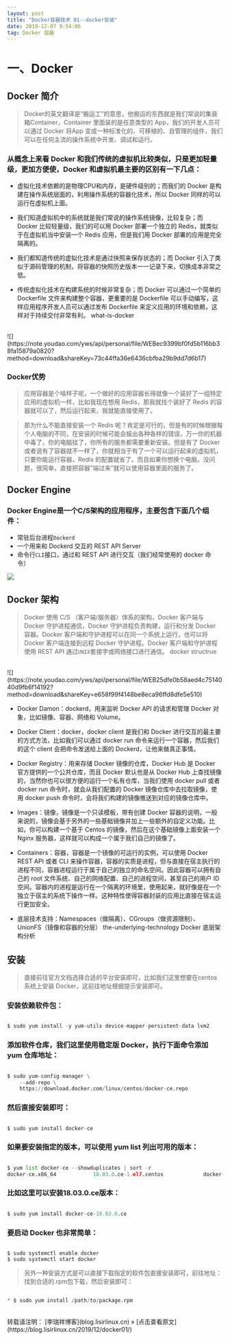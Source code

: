 ```yaml
---
layout: post
title: "Docker容器技术 01--docker安装"
date: 2019-12-07 9:54:06
tag: Docker 容器
---
```


# 一、Docker

## Docker 简介

>Docker的英文翻译是“搬运工”的意思，他搬运的东西就是我们常说的集装箱Container，Container 里面装的是任意类型的 App，我们的开发人员可以通过 Docker 将App 变成一种标准化的、可移植的、自管理的组件，我们可以在任何主流的操作系统中开发、调试和运行。

### 从概念上来看 Docker 和我们传统的虚拟机比较类似，只是更加轻量级，更加方便使，Docker 和虚拟机最主要的区别有一下几点：

* 虚拟化技术依赖的是物理CPU和内存，是硬件级别的；而我们的 Docker 是构建在操作系统层面的，利用操作系统的容器化技术，所以 Docker 同样的可以运行在虚拟机上面。

* 我们知道虚拟机中的系统就是我们常说的操作系统镜像，比较复杂；而 Docker 比较轻量级，我们的可以用 Docker 部署一个独立的 Redis，就类似于在虚拟机当中安装一个 Redis 应用，但是我们用 Docker 部署的应用是完全隔离的。

* 我们都知道传统的虚拟化技术是通过快照来保存状态的；而 Docker 引入了类似于源码管理的机制，将容器的快照历史版本一一记录下来，切换成本非常之低。

* 传统虚拟化技术在构建系统的时候非常复杂；而 Docker 可以通过一个简单的 Dockerfile 文件来构建整个容器，更重要的是 Dockerfile 可以手动编写，这样应用程序开发人员可以通过发布 Dockerfile 来定义应用的环境和依赖，这样对于持续交付非常有利。 what-is-docker​​​​
<br>
![](https://note.youdao.com/yws/api/personal/file/WEBec9399bf0fd5b116bb38fa15879a0820?method=download&shareKey=73c44ffa36e6436cbfba29b9dd7d6b17)

### Docker优势

>应用容器是个啥样子呢，一个做好的应用容器长得就像一个装好了一组特定应用的虚拟机一样，比如我现在想用 Redis，那我就找个装好了 Redis 的容器就可以了，然后运行起来，我就能直接使用了。

>那为什么不能直接安装一个 Redis 呢？肯定是可行的，但是有的时候根据每个人电脑的不同，在安装的时候可能会报出各种各样的错误，万一你的机器中毒了，你的电脑挂了，你所有的服务都需要重新安装。但是有了 Docker 或者说有了容器就不一样了，你就相当于有了一个可以运行起来的虚拟机，只要你能运行容器，Redis 的配置就省了。而且如果你想换个电脑，没问题，很简单，直接把容器”端过来”就可以使用容器里面的服务了。

## Docker Engine
### Docker Engine是一个C/S架构的应用程序，主要包含下面几个组件：

* 常驻后台进程`Dockerd`
* 一个用来和 Dockerd 交互的 REST API Server
* 命令行`CLI`接口，通过和 REST API 进行交互（我们经常使用的 docker 命令） ​​

  

![](https://note.youdao.com/yws/api/personal/file/WEBf725829c4d6a2382f278551f959100fd?method=download&shareKey=4175b27a982cde320580ce550938882a)
  

## Docker 架构
>Docker 使用 C/S （客户端/服务器）体系的架构，Docker 客户端与 Docker 守护进程通信，Docker 守护进程负责构建，运行和分发 Docker 容器。Docker 客户端和守护进程可以在同一个系统上运行，也可以将 Docker 客户端连接到远程 Docker 守护进程。Docker 客户端和守护进程使用 REST API 通过`UNIX`套接字或网络接口进行通信。 docker structrue ​​
  
  
<br>
![](https://note.youdao.com/yws/api/personal/file/WEB25dfe0b58aed4c7514040d9fb6f14192?method=download&shareKey=e658f99f4148be8eca96ffd8dfe5e510)
<br>
  

* Docker Damon：dockerd，用来监听 Docker API 的请求和管理 Docker 对象，比如镜像、容器、网络和 Volume。  

* Docker Client：docker，docker client 是我们和 Docker 进行交互的最主要的方式方法，比如我们可以通过 docker run 命令来运行一个容器，然后我们的这个 client 会把命令发送给上面的 Dockerd，让他来做真正事情。
* Docker Registry：用来存储 Docker 镜像的仓库，Docker Hub 是 Docker 官方提供的一个公共仓库，而且 Docker 默认也是从 Docker Hub 上查找镜像的，当然你也可以很方便的运行一个私有仓库，当我们使用 docker pull 或者 docker run 命令时，就会从我们配置的 Docker 镜像仓库中去拉取镜像，使用 docker push 命令时，会将我们构建的镜像推送到对应的镜像仓库中。
* Images：镜像，镜像是一个只读模板，带有创建 Docker 容器的说明，一般来说的，镜像会基于另外的一些基础镜像并加上一些额外的自定义功能。比如，你可以构建一个基于 Centos 的镜像，然后在这个基础镜像上面安装一个 Nginx 服务器，这样就可以构成一个属于我们自己的镜像了。
* Containers：容器，容器是一个镜像的可运行的实例，可以使用 Docker REST API 或者 CLI 来操作容器，容器的实质是进程，但与直接在宿主执行的进程不同，容器进程运行于属于自己的独立的命名空间。因此容器可以拥有自己的 root 文件系统、自己的网络配置、自己的进程空间，甚至自己的用户 ID 空间。容器内的进程是运行在一个隔离的环境里，使用起来，就好像是在一个独立于宿主的系统下操作一样。这种特性使得容器封装的应用比直接在宿主运行更加安全。
* 底层技术支持：Namespaces（做隔离）、CGroups（做资源限制）、UnionFS（镜像和容器的分层） the-underlying-technology Docker 底层架构分析

## 安装
>直接前往官方文档选择合适的平台安装即可，比如我们这里想要在centos系统上安装 Docker，这前往地址[](https://docs.docker.com/install/linux/docker-ce/centos/)根据提示安装即可。

### 安装依赖软件包：

```python

$ sudo yum install -y yum-utils device-mapper-persistent-data lvm2
```

### 添加软件仓库，我们这里使用稳定版 Docker，执行下面命令添加 yum 仓库地址：

```python

$ sudo yum-config-manager \
    --add-repo \
    https://download.docker.com/linux/centos/docker-ce.repo
```    
### 然后直接安装即可：

```python

$ sudo yum install docker-ce
```
### 如果要安装指定的版本，可以使用 yum list 列出可用的版本：

```python

$ yum list docker-ce --showduplicates | sort -r
docker-ce.x86_64            18.03.0.ce-1.el7.centos             docker-ce-stable
```
### 比如这里可以安装18.03.0.ce版本：

```python

$ sudo yum install docker-ce-18.03.0.ce
```
### 要启动 Docker 也非常简单：

```pyhon

$ sudo systemctl enable docker
$ sudo systemctl start docker
```

>另外一种安装方式是可以直接下载指定的软件包直接安装即可，前往地址：[](https://download.docker.com/linux/centos/7/x86_64/stable/Packages/) 找到合适的.rpm包下载，然后安装即可：

```python

* $ sudo yum install /path/to/package.rpm
```
<br>
转载请注明： [李瑞祥博客](blog.lisirlinux.cn) » [点击查看原文](https://blog.lisirlinux.cn/2019/12/docker01/)
